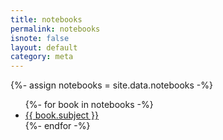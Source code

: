 ```yaml
---
title: notebooks
permalink: notebooks
isnote: false
layout: default
category: meta
---
```



{%- assign notebooks = site.data.notebooks -%}
<ul>
{%- for book in notebooks -%}
<li><a href="{{ book.loc }}">{{ book.subject }}</a></li>
{%- endfor -%}
</ul>